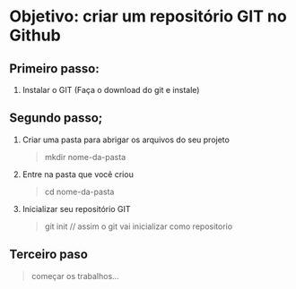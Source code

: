 # Objetivo: criar um repositório GIT no Github

## Primeiro passo: 
1. Instalar o GIT (Faça o download do git e instale)

## Segundo passo;
1. Criar uma pasta para abrigar os arquivos do seu projeto
    > mkdir nome-da-pasta

2. Entre na pasta que você criou 
    >cd nome-da-pasta

3. Inicializar seu repositório GIT
    > git init  // assim o git vai inicializar como repositorio

## Terceiro paso
> começar os trabalhos...     